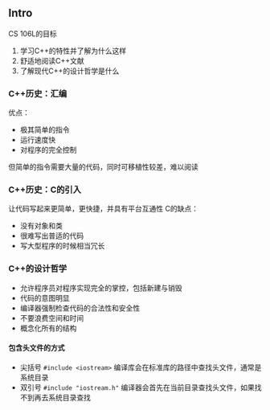 ## Intro
CS 106L的目标
1. 学习C++的特性并了解为什么这样
2. 舒适地阅读C++文献
3. 了解现代C++的设计哲学是什么

### C++历史：汇编
优点：
- 极其简单的指令
- 运行速度快
- 对程序的完全控制

但简单的指令需要大量的代码，同时可移植性较差，难以阅读

### C++历史：C的引入
让代码写起来更简单，更快捷，并具有平台互通性
C的缺点：
- 没有对象和类
- 很难写出普适的代码
- 写大型程序的时候相当冗长

### C++的设计哲学
- 允许程序员对程序实现完全的掌控，包括新建与销毁
- 代码的意图明显
- 编译器强制检查代码的合法性和安全性
- 不要浪费空间和时间
- 概念化所有的结构

#### 包含头文件的方式
- 尖括号
    `#include <iostream>`
    编译库会在标准库的路径中查找头文件，通常是系统目录
- 双引号
    `#include "iostream.h"`
    编译器会首先在当前目录查找头文件，如果找不到再去系统目录查找